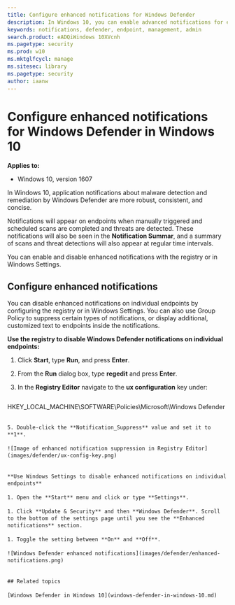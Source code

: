 ```yaml
---
title: Configure enhanced notifications for Windows Defender
description: In Windows 10, you can enable advanced notifications for endpoints throughout your enterprise network.
keywords: notifications, defender, endpoint, management, admin
search.product: eADQiWindows 10XVcnh
ms.pagetype: security
ms.prod: w10
ms.mktglfcycl: manage
ms.sitesec: library
ms.pagetype: security
author: iaanw
---
```


# Configure enhanced notifications for Windows Defender in Windows 10

**Applies to:**

- Windows 10, version 1607

In Windows 10, application notifications about malware detection and remediation by Windows Defender are more robust, consistent, and concise.

Notifications will appear on endpoints when manually triggered and scheduled scans are completed and threats are detected. These notifications will also be seen in the **Notification Summar**, and a summary of scans and threat detections will also appear at regular time intervals.

You can enable and disable enhanced notifications  with the registry or in Windows Settings. 

## Configure enhanced notifications

You can disable enhanced notifications on individual endpoints by configuring the registry or in Windows Settings. You can also use Group Policy to suppress certain types of notifications, or display additional, customized text to endpoints inside the notifications.

**Use the registry to disable Windows Defender notifications on individual endpoints:**

1. Click **Start**, type **Run**, and press **Enter**.

2. From the **Run** dialog box, type **regedit** and press **Enter**.

4. In the **Registry Editor** navigate to the **ux configuration** key under:

   ```text
HKEY_LOCAL_MACHINE\SOFTWARE\Policies\Microsoft\Windows Defender
```

5. Double-click the **Notification_Suppress** value and set it to **1**.

![Image of enhanced notification suppression in Registry Editor](images/defender/ux-config-key.png)


**Use Windows Settings to disable enhanced notifications on individual endpoints**

1. Open the **Start** menu and click or type **Settings**.

1. Click **Update & Security** and then **Windows Defender**. Scroll to the bottom of the settings page until you see the **Enhanced notifications** section.

1. Toggle the setting between **On** and **Off**.

![Windows Defender enhanced notifications](images/defender/enhanced-notifications.png)


## Related topics

[Windows Defender in Windows 10](windows-defender-in-windows-10.md)
